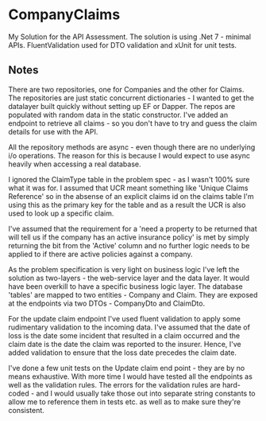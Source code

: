 # CompanyClaims

My Solution for the API Assessment. The solution is using .Net 7 - minimal APIs.  FluentValidation used for DTO validation and xUnit for unit tests.

## Notes

There are two repositories, one for Companies and the other for Claims. The repositories are just static concurrent dictionaries - I wanted to get the datalayer built quickly without setting up EF or Dapper.  The repos are populated with random data in the static constructor.  I've added an endpoint to retrieve all claims - so you don't have to try and guess the claim details for use with the API.

All the repository methods are async - even though there are no underlying i/o operations.  The reason for this is because I would expect to use async heavily when accessing a real database.

I ignored the ClaimType table in the problem spec - as I wasn't 100% sure what it was for.  I assumed that UCR meant something like 'Unique Claims Reference' so in the absense of an explicit claims id on the claims table I'm using this as the primary key for the table and as a result the UCR is also used to look up a specific claim.

I've assumed that the requirement for a 'need a property to be returned that will tell us if the company has an active insurance policy' is met by simply returning the bit from the 'Active' column and no further logic needs to be applied to if there are active policies against a company.

As the problem specification is very light on business logic I've left the solution as two-layers - the web-service layer and the data layer.  It would have been overkill to have a specific business logic layer.  The database 'tables' are mapped to two entities - Company and Claim.  They are exposed at the endpoints via two DTOs - CompanyDto and ClaimDto.

For the update claim endpoint I've used fluent validation to apply some rudimentary validation to the incoming data.  I've assumed that the date of loss is the date some incident that resulted in a claim occurred and the claim date is the date the claim was reported to the insurer.  Hence, I've added validation to ensure that the loss date precedes the claim date.

I've done a few unit tests on the Update claim end point - they are by no means exhaustive.  With more time I would have tested all the endpoints as well as the validation rules.  The errors for the validation rules are hard-coded - and I would usually take those out into separate string constants to allow me to reference them in tests etc. as well as to make sure they're consistent.

